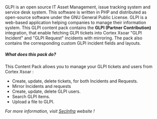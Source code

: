 GLPI is an open source IT Asset Management, issue tracking system and service desk system. This software is written in PHP and distributed as open-source software under the GNU General Public License. GLPI is a web-based application helping companies to manage their information system.
This GLPI content pack contains the **GLPI (Partner Contribution)** integration, that enable fetching GLPI tickets into Cortex Xsoar "GLPI Incident" and "GLPI Request" incidents with mirroring. The pack also contains the corresponding custom GLPI incident fields and layouts.
  
##### What does this pack do?
This Content Pack allows you to manage your GLPI tickets and users from Cortex Xsoar :
- Create, update, delete tickets, for both Incidents and Requests.
- Mirror Incidents and requests
- Create, update, delete GLPI users.
- Search GLPI items.
- Upload a file to GLPI.
  
_For more information, visit [SecInfra](https://www.secinfra.fr) website !_
